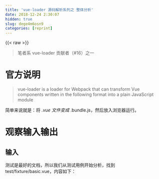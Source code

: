 ```yaml
---
title: 'vue-loader 源码解析系列之 整体分析' 
date: 2018-12-24 2:30:07
hidden: true
slug: dege4m6osn9
categories: [reprint]
---
```


{{< raw >}}

                    
<blockquote><p>笔者系 vue-loader 贡献者（#16）之一</p></blockquote>
<h1 id="articleHeader0">官方说明</h1>
<blockquote><p>vue-loader is a loader for Webpack that can transform Vue components written in the following format into a plain JavaScript module</p></blockquote>
<p>简单来说就是：将 <em>.vue 文件变成 </em>.bundle.js，然后放入浏览器运行。</p>
<h1 id="articleHeader1">观察输入输出</h1>
<h2 id="articleHeader2">输入</h2>
<p>测试是最好的文档，所以我们从测试用例开始分析，找到test/fixture/basic.vue，内容如下：</p>
<div class="widget-codetool" style="display:none;">
      <div class="widget-codetool--inner">
      <span class="selectCode code-tool" data-toggle="tooltip" data-placement="top" title="" data-original-title="全选"></span>
      <span type="button" class="copyCode code-tool" data-toggle="tooltip" data-placement="top" data-clipboard-text="<template>
  <h2 class=&quot;red&quot;>"{{"msg"}}"</h2>
</template>

<script>
export default {
  data () {
    return {
      msg: 'Hello from Component A!'
    }
  }
}
</script>

<style>
comp-a h2 {
  color: #f00;
}
</style>" title="" data-original-title="复制"></span>
      <span type="button" class="saveToNote code-tool" data-toggle="tooltip" data-placement="top" title="" data-original-title="放进笔记"></span>
      </div>
      </div><pre class="xml hljs"><code class="html"><span class="hljs-tag">&lt;<span class="hljs-name">template</span>&gt;</span>
  <span class="hljs-tag">&lt;<span class="hljs-name">h2</span> <span class="hljs-attr">class</span>=<span class="hljs-string">"red"</span>&gt;</span>"{{"msg"}}"<span class="hljs-tag">&lt;/<span class="hljs-name">h2</span>&gt;</span>
<span class="hljs-tag">&lt;/<span class="hljs-name">template</span>&gt;</span>

<span class="hljs-tag">&lt;<span class="hljs-name">script</span>&gt;</span><span class="javascript">
<span class="hljs-keyword">export</span> <span class="hljs-keyword">default</span> {
  data () {
    <span class="hljs-keyword">return</span> {
      <span class="hljs-attr">msg</span>: <span class="hljs-string">'Hello from Component A!'</span>
    }
  }
}
</span><span class="hljs-tag">&lt;/<span class="hljs-name">script</span>&gt;</span>

<span class="hljs-tag">&lt;<span class="hljs-name">style</span>&gt;</span><span class="css">
<span class="hljs-selector-tag">comp-a</span> <span class="hljs-selector-tag">h2</span> {
  <span class="hljs-attribute">color</span>: <span class="hljs-number">#f00</span>;
}
</span><span class="hljs-tag">&lt;/<span class="hljs-name">style</span>&gt;</span></code></pre>
<h2 id="articleHeader3">输出</h2>
<p>通过运行测试之后，可以得到以下输出，但是由于文件巨大，笔者只抽出部分开始分析，如下</p>
<div class="widget-codetool" style="display:none;">
      <div class="widget-codetool--inner">
      <span class="selectCode code-tool" data-toggle="tooltip" data-placement="top" title="" data-original-title="全选"></span>
      <span type="button" class="copyCode code-tool" data-toggle="tooltip" data-placement="top" data-clipboard-text="/* 2 */
/***/ (function(module, __webpack_exports__, __webpack_require__) {

&quot;use strict&quot;;
Object.defineProperty(__webpack_exports__, &quot;__esModule&quot;, { value: true });

// CONCATENATED MODULE: ./node_modules/babel-loader/lib!./lib/selector.js?type=script&amp;index=0&amp;bustCache!./test/fixtures/basic.vue

/* harmony default export */ 
var basic = ({
  data() {
    return {
      msg: 'Hello from Component A!'
    };
  }
});
// CONCATENATED MODULE: ./lib/template-compiler?{&quot;id&quot;:&quot;data-v-b647d0ce&quot;,&quot;hasScoped&quot;:false,&quot;buble&quot;:{&quot;transforms&quot;:{"}}"}!./lib/selector.js?type=template&amp;index=0&amp;bustCache!./test/fixtures/basic.vue
var render = function() {
  var _vm = this
  var _h = _vm.$createElement
  var _c = _vm._self._c || _h
  return _c(&quot;h2&quot;, { staticClass: &quot;red&quot; }, [_vm._v(_vm._s(_vm.msg))])
}
var staticRenderFns = []
render._withStripped = true
var esExports = { render: render, staticRenderFns: staticRenderFns }
/* harmony default export */ var fixtures_basic = (esExports);
if (false) {
  module.hot.accept()
  if (module.hot.data) {
    require(&quot;vue-hot-reload-api&quot;)      .rerender(&quot;data-v-b647d0ce&quot;, esExports)
  }
}
// CONCATENATED MODULE: .!./test/fixtures/basic.vue
var disposed = false
function injectStyle (ssrContext) {
  if (disposed) return
  __webpack_require__(3)
}
var normalizeComponent = __webpack_require__(8)
/* script */

/* template */

/* template functional */
var __vue_template_functional__ = false
/* styles */
var __vue_styles__ = injectStyle
/* scopeId */
var __vue_scopeId__ = null
/* moduleIdentifier (server only) */
var __vue_module_identifier__ = null
var Component = normalizeComponent(
  basic,
  fixtures_basic,
  __vue_template_functional__,
  __vue_styles__,
  __vue_scopeId__,
  __vue_module_identifier__
)
Component.options.__file = &quot;test/fixtures/basic.vue&quot;
if (Component.esModule &amp;&amp; Object.keys(Component.esModule).some(function (key) {  return key !== &quot;default&quot; &amp;&amp; key.substr(0, 2) !== &quot;__&quot;})) {  console.error(&quot;named exports are not supported in *.vue files.&quot;)}

})()}

" title="" data-original-title="复制"></span>
      <span type="button" class="saveToNote code-tool" data-toggle="tooltip" data-placement="top" title="" data-original-title="放进笔记"></span>
      </div>
      </div><pre class="javascript hljs"><code class="js"><span class="hljs-comment">/* 2 */</span>
<span class="hljs-comment">/***/</span> (<span class="hljs-function"><span class="hljs-keyword">function</span>(<span class="hljs-params">module, __webpack_exports__, __webpack_require__</span>) </span>{
<span class="hljs-meta">
"use strict"</span>;
<span class="hljs-built_in">Object</span>.defineProperty(__webpack_exports__, <span class="hljs-string">"__esModule"</span>, { <span class="hljs-attr">value</span>: <span class="hljs-literal">true</span> });

<span class="hljs-comment">// CONCATENATED MODULE: ./node_modules/babel-loader/lib!./lib/selector.js?type=script&amp;index=0&amp;bustCache!./test/fixtures/basic.vue</span>

<span class="hljs-comment">/* harmony default export */</span> 
<span class="hljs-keyword">var</span> basic = ({
  data() {
    <span class="hljs-keyword">return</span> {
      <span class="hljs-attr">msg</span>: <span class="hljs-string">'Hello from Component A!'</span>
    };
  }
});
<span class="hljs-comment">// CONCATENATED MODULE: ./lib/template-compiler?{"id":"data-v-b647d0ce","hasScoped":false,"buble":{"transforms":{"}}"}!./lib/selector.js?type=template&amp;index=0&amp;bustCache!./test/fixtures/basic.vue</span>
<span class="hljs-keyword">var</span> render = <span class="hljs-function"><span class="hljs-keyword">function</span>(<span class="hljs-params"></span>) </span>{
  <span class="hljs-keyword">var</span> _vm = <span class="hljs-keyword">this</span>
  <span class="hljs-keyword">var</span> _h = _vm.$createElement
  <span class="hljs-keyword">var</span> _c = _vm._self._c || _h
  <span class="hljs-keyword">return</span> _c(<span class="hljs-string">"h2"</span>, { <span class="hljs-attr">staticClass</span>: <span class="hljs-string">"red"</span> }, [_vm._v(_vm._s(_vm.msg))])
}
<span class="hljs-keyword">var</span> staticRenderFns = []
render._withStripped = <span class="hljs-literal">true</span>
<span class="hljs-keyword">var</span> esExports = { <span class="hljs-attr">render</span>: render, <span class="hljs-attr">staticRenderFns</span>: staticRenderFns }
<span class="hljs-comment">/* harmony default export */</span> <span class="hljs-keyword">var</span> fixtures_basic = (esExports);
<span class="hljs-keyword">if</span> (<span class="hljs-literal">false</span>) {
  <span class="hljs-built_in">module</span>.hot.accept()
  <span class="hljs-keyword">if</span> (<span class="hljs-built_in">module</span>.hot.data) {
    <span class="hljs-built_in">require</span>(<span class="hljs-string">"vue-hot-reload-api"</span>)      .rerender(<span class="hljs-string">"data-v-b647d0ce"</span>, esExports)
  }
}
<span class="hljs-comment">// CONCATENATED MODULE: .!./test/fixtures/basic.vue</span>
<span class="hljs-keyword">var</span> disposed = <span class="hljs-literal">false</span>
<span class="hljs-function"><span class="hljs-keyword">function</span> <span class="hljs-title">injectStyle</span> (<span class="hljs-params">ssrContext</span>) </span>{
  <span class="hljs-keyword">if</span> (disposed) <span class="hljs-keyword">return</span>
  __webpack_require__(<span class="hljs-number">3</span>)
}
<span class="hljs-keyword">var</span> normalizeComponent = __webpack_require__(<span class="hljs-number">8</span>)
<span class="hljs-comment">/* script */</span>

<span class="hljs-comment">/* template */</span>

<span class="hljs-comment">/* template functional */</span>
<span class="hljs-keyword">var</span> __vue_template_functional__ = <span class="hljs-literal">false</span>
<span class="hljs-comment">/* styles */</span>
<span class="hljs-keyword">var</span> __vue_styles__ = injectStyle
<span class="hljs-comment">/* scopeId */</span>
<span class="hljs-keyword">var</span> __vue_scopeId__ = <span class="hljs-literal">null</span>
<span class="hljs-comment">/* moduleIdentifier (server only) */</span>
<span class="hljs-keyword">var</span> __vue_module_identifier__ = <span class="hljs-literal">null</span>
<span class="hljs-keyword">var</span> Component = normalizeComponent(
  basic,
  fixtures_basic,
  __vue_template_functional__,
  __vue_styles__,
  __vue_scopeId__,
  __vue_module_identifier__
)
Component.options.__file = <span class="hljs-string">"test/fixtures/basic.vue"</span>
<span class="hljs-keyword">if</span> (Component.esModule &amp;&amp; <span class="hljs-built_in">Object</span>.keys(Component.esModule).some(<span class="hljs-function"><span class="hljs-keyword">function</span> (<span class="hljs-params">key</span>) </span>{  <span class="hljs-keyword">return</span> key !== <span class="hljs-string">"default"</span> &amp;&amp; key.substr(<span class="hljs-number">0</span>, <span class="hljs-number">2</span>) !== <span class="hljs-string">"__"</span>})) {  <span class="hljs-built_in">console</span>.error(<span class="hljs-string">"named exports are not supported in *.vue files."</span>)}

})()}

</code></pre>
<h1 id="articleHeader4">分析输出</h1>
<p>以上的输出就是最终可以拿到浏览器上运行的 javaScript，尽管笔者已经删除了一些会影响理解的部分代码，但是这么直接观察这个文件，难免还是无从下手。</p>
<p>那么我们继续细化分析步骤，vue-loader 将 basic.vue 编译到最终输出的 bundle.js 的过程中，其实调用了四个小的 loader。它们分别是：</p>
<ul>
<li>selector</li>
<li>style-compiler</li>
<li>template-compiler</li>
<li>babel-loader</li>
</ul>
<p>以上四个 loader ，除了 babel-loader 是外部的package，其他三个都存在于 vue-loader 的内部（lib/style-compiler 和 lib/template-compiler 和 lib/selector）。</p>
<p>首先 vue-loader 将 basic.vue 编译成以下内容</p>
<div class="widget-codetool" style="display:none;">
      <div class="widget-codetool--inner">
      <span class="selectCode code-tool" data-toggle="tooltip" data-placement="top" title="" data-original-title="全选"></span>
      <span type="button" class="copyCode code-tool" data-toggle="tooltip" data-placement="top" data-clipboard-text="/* script */
import __vue_script__ from &quot;!!babel-loader!../../lib/selector?type=script&amp;index=0&amp;bustCache!./basic.vue&quot;
/* template */
import __vue_template__ from &quot;!!../../lib/template-compiler/index?{\&quot;id\&quot;:\&quot;data-v-793be54c\&quot;,\&quot;hasScoped\&quot;:false,\&quot;buble\&quot;:{\&quot;transforms\&quot;:{"}}"}!../../lib/selector?type=template&amp;index=0&amp;bustCache!./basic.vue&quot;
/* styles */
import __vue_styles__ from &quot;!!vue-style-loader!css-loader!../../lib/style-compiler/index?{\&quot;vue\&quot;:true,\&quot;id\&quot;:\&quot;data-v-793be54c\&quot;,\&quot;scoped\&quot;:false,\&quot;hasInlineConfig\&quot;:false}!../../lib/selector?type=styles&amp;index=0&amp;bustCache!./basic.vue&quot;
var Component = normalizeComponent(
  __vue_script__,
  __vue_template__,
  __vue_template_functional__,
  __vue_styles__,
  __vue_scopeId__,
  __vue_module_identifier__
)" title="" data-original-title="复制"></span>
      <span type="button" class="saveToNote code-tool" data-toggle="tooltip" data-placement="top" title="" data-original-title="放进笔记"></span>
      </div>
      </div><pre class="javascript hljs"><code class="js"><span class="hljs-comment">/* script */</span>
<span class="hljs-keyword">import</span> __vue_script__ <span class="hljs-keyword">from</span> <span class="hljs-string">"!!babel-loader!../../lib/selector?type=script&amp;index=0&amp;bustCache!./basic.vue"</span>
<span class="hljs-comment">/* template */</span>
<span class="hljs-keyword">import</span> __vue_template__ <span class="hljs-keyword">from</span> <span class="hljs-string">"!!../../lib/template-compiler/index?{\"id\":\"data-v-793be54c\",\"hasScoped\":false,\"buble\":{\"transforms\":{"}}"}!../../lib/selector?type=template&amp;index=0&amp;bustCache!./basic.vue"</span>
<span class="hljs-comment">/* styles */</span>
<span class="hljs-keyword">import</span> __vue_styles__ <span class="hljs-keyword">from</span> <span class="hljs-string">"!!vue-style-loader!css-loader!../../lib/style-compiler/index?{\"vue\":true,\"id\":\"data-v-793be54c\",\"scoped\":false,\"hasInlineConfig\":false}!../../lib/selector?type=styles&amp;index=0&amp;bustCache!./basic.vue"</span>
<span class="hljs-keyword">var</span> Component = normalizeComponent(
  __vue_script__,
  __vue_template__,
  __vue_template_functional__,
  __vue_styles__,
  __vue_scopeId__,
  __vue_module_identifier__
)</code></pre>
<p>为了方便理解，笔者删除修改了一些内容。</p>
<p>在三个 import 语句中，不管它们用了多少个不同的 loader 去加载，loader chain 的源头都是 basic.vue。</p>
<h2 id="articleHeader5">JavaScript 部分</h2>
<p>首先分析 script 部分</p>
<div class="widget-codetool" style="display:none;">
      <div class="widget-codetool--inner">
      <span class="selectCode code-tool" data-toggle="tooltip" data-placement="top" title="" data-original-title="全选"></span>
      <span type="button" class="copyCode code-tool" data-toggle="tooltip" data-placement="top" data-clipboard-text="/* script */
import __vue_script__ from &quot;!!babel-loader!../../lib/selector?type=script&amp;index=0&amp;bustCache!./basic.vue&quot;" title="" data-original-title="复制"></span>
      <span type="button" class="saveToNote code-tool" data-toggle="tooltip" data-placement="top" title="" data-original-title="放进笔记"></span>
      </div>
      </div><pre class="javascript hljs"><code class="js"><span class="hljs-comment">/* script */</span>
<span class="hljs-keyword">import</span> __vue_script__ <span class="hljs-keyword">from</span> <span class="hljs-string">"!!babel-loader!../../lib/selector?type=script&amp;index=0&amp;bustCache!./basic.vue"</span></code></pre>
<p>从做右到左，也就是 basic.vue 被先后被 selector 和 babel-loader 处理过了。</p>
<p>selector（参数type=script） 的处理结果是将 basic.vue 中的 javaScript 抽出来之后交给babel-loader去处理，最后生成可用的 javaScript</p>
<h2 id="articleHeader6">Template 部分</h2>
<p>再来分析 template 部分</p>
<div class="widget-codetool" style="display:none;">
      <div class="widget-codetool--inner">
      <span class="selectCode code-tool" data-toggle="tooltip" data-placement="top" title="" data-original-title="全选"></span>
      <span type="button" class="copyCode code-tool" data-toggle="tooltip" data-placement="top" data-clipboard-text="/* template */
import __vue_template__ from &quot;!!../../lib/template-compiler/index?{\&quot;id\&quot;:\&quot;data-v-793be54c\&quot;,\&quot;hasScoped\&quot;:false,\&quot;buble\&quot;:{\&quot;transforms\&quot;:{"}}"}!../../lib/selector?type=template&amp;index=0&amp;bustCache!./basic.vue&quot;" title="" data-original-title="复制"></span>
      <span type="button" class="saveToNote code-tool" data-toggle="tooltip" data-placement="top" title="" data-original-title="放进笔记"></span>
      </div>
      </div><pre class="javascript hljs"><code class="js"><span class="hljs-comment">/* template */</span>
<span class="hljs-keyword">import</span> __vue_template__ <span class="hljs-keyword">from</span> <span class="hljs-string">"!!../../lib/template-compiler/index?{\"id\":\"data-v-793be54c\",\"hasScoped\":false,\"buble\":{\"transforms\":{"}}"}!../../lib/selector?type=template&amp;index=0&amp;bustCache!./basic.vue"</span></code></pre>
<p>同样的，从左到右，basic.vue 先后被 selector 和 template-compiler 处理过了。</p>
<p>selector (参数type=template) 的处理结果是将 basic.vue 中的 template 抽出来之后交给 template-compiler 处理，最终输出成可用的 HTML。</p>
<h2 id="articleHeader7">Style 部分</h2>
<p>最后分析 style 部分</p>
<div class="widget-codetool" style="display:none;">
      <div class="widget-codetool--inner">
      <span class="selectCode code-tool" data-toggle="tooltip" data-placement="top" title="" data-original-title="全选"></span>
      <span type="button" class="copyCode code-tool" data-toggle="tooltip" data-placement="top" data-clipboard-text="/* styles */
import __vue_styles__ from &quot;!!vue-style-loader!css-loader!../../lib/style-compiler/index?{\&quot;vue\&quot;:true,\&quot;id\&quot;:\&quot;data-v-793be54c\&quot;,\&quot;scoped\&quot;:false,\&quot;hasInlineConfig\&quot;:false}!../../lib/selector?type=styles&amp;index=0&amp;bustCache!./basic.vue&quot;" title="" data-original-title="复制"></span>
      <span type="button" class="saveToNote code-tool" data-toggle="tooltip" data-placement="top" title="" data-original-title="放进笔记"></span>
      </div>
      </div><pre class="javascript hljs"><code class="js"><span class="hljs-comment">/* styles */</span>
<span class="hljs-keyword">import</span> __vue_styles__ <span class="hljs-keyword">from</span> <span class="hljs-string">"!!vue-style-loader!css-loader!../../lib/style-compiler/index?{\"vue\":true,\"id\":\"data-v-793be54c\",\"scoped\":false,\"hasInlineConfig\":false}!../../lib/selector?type=styles&amp;index=0&amp;bustCache!./basic.vue"</span></code></pre>
<p>style 涉及的 loader 较多，一个一个来分析， 从上代码可知，basic.vue 先后要被 selector, style-compiler, css-loader 以及 vue-style-loader 处理。</p>
<p>selector (参数type=style) 的处理结果是将 basic.vue 中的 css 抽出来之后交给 style-compiler 处理成 css, 然后交给 css-loader 处理生成 module, 最后通过 vue-style-loader 将 css 放在 <code>&lt;style&gt;</code> 里面，然后注入到 HTML 里。</p>
<p>注意，这里之所以没有用 style-loader 是因为 vue-style-loader 是在 fork 了 style-loader 的基础上，增加了后端绘制 (SSR) 的支持。具体的不同，读者可以查看官方文档，笔者这里不再累述。</p>
<h1 id="articleHeader8">后续</h1>
<p>通过上面的介绍，想必读者已经对 vue-loader 以及它涉及的几个 loader 的作用有了一个大概的了解。</p>
<p>那么接下来，在后续文章中我们来开始一个个分析这几个 loader 的源码。</p>
<ul>
<li><a href="https://nicholaslee119.github.io/2017/12/01/vueLoader%E6%BA%90%E7%A0%81%E8%A7%A3%E6%9E%90%E7%B3%BB%E5%88%97%E4%B9%8Bselector/" rel="nofollow noreferrer" target="_blank">vue-loader 源码解析之二 selector</a></li>
<li>vue-loader 源码解析之三 style-compiler (写作中)</li>
<li>vue-loader 源码解析之四 template-compiler (写作中)</li>
</ul>
<p><a href="https://nicholaslee119.github.io/" rel="nofollow noreferrer" target="_blank">作者博客</a></p>
<p><a href="https://weibo.com/u/5890721762/" rel="nofollow noreferrer" target="_blank">作者微博</a></p>

                
{{< /raw >}}

# 版权声明
本文资源来源互联网，仅供学习研究使用，版权归该资源的合法拥有者所有，

本文仅用于学习、研究和交流目的。转载请注明出处、完整链接以及原作者。

原作者若认为本站侵犯了您的版权，请联系我们，我们会立即删除！

## 原文标题
vue-loader 源码解析系列之 整体分析

## 原文链接
[https://segmentfault.com/a/1190000012207211](https://segmentfault.com/a/1190000012207211)

